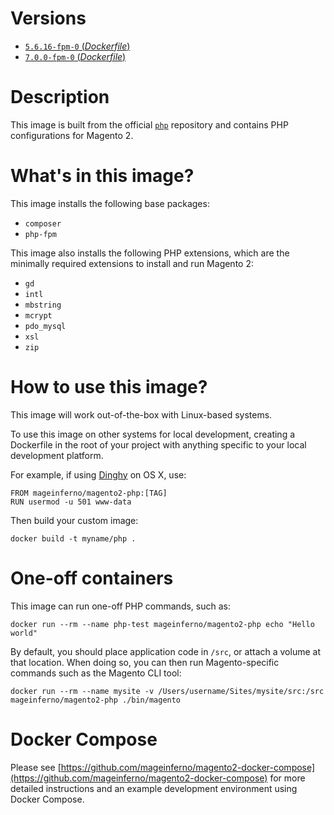 # Versions

- [`5.6.16-fpm-0` (_Dockerfile_)](https://github.com/mageinferno/docker-magento2-php/tree/5.6.16-fpm-0/Dockerfile)
- [`7.0.0-fpm-0` (_Dockerfile_)](https://github.com/mageinferno/docker-magento2-php/tree/7.0.0-fpm-0/Dockerfile)

# Description

This image is built from the official [`php`](https://hub.docker.com/_/php/) repository and contains PHP configurations for Magento 2.

# What's in this image?

This image installs the following base packages:

- `composer`
- `php-fpm`

This image also installs the following PHP extensions, which are the minimally required extensions to install and run Magento 2:

- `gd`
- `intl`
- `mbstring`
- `mcrypt`
- `pdo_mysql`
- `xsl`
- `zip`

# How to use this image?

This image will work out-of-the-box with Linux-based systems.

To use this image on other systems for local development, creating a Dockerfile in the root of your project with anything specific to your local development platform.

For example, if using [Dinghy](https://github.com/codekitchen/dinghy) on OS X, use:

```
FROM mageinferno/magento2-php:[TAG]
RUN usermod -u 501 www-data
```

Then build your custom image:

```
docker build -t myname/php .
```

# One-off containers

This image can run one-off PHP commands, such as:

`docker run --rm --name php-test mageinferno/magento2-php echo "Hello world"`

By default, you should place application code in `/src`, or attach a volume at that location. When doing so, you can then run Magento-specific commands such as the Magento CLI tool:

`docker run --rm --name mysite -v /Users/username/Sites/mysite/src:/src mageinferno/magento2-php ./bin/magento`

# Docker Compose

Please see [https://github.com/mageinferno/magento2-docker-compose](https://github.com/mageinferno/magento2-docker-compose) for more detailed instructions and an example development environment using Docker Compose.
